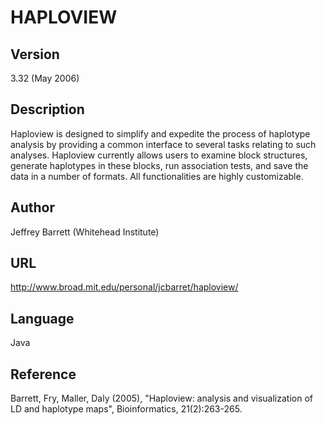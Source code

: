 # HAPLOVIEW

## Version
3.32 (May 2006)

## Description
Haploview is designed to simplify and expedite the process of haplotype analysis by providing a common interface to several tasks relating to such analyses. Haploview currently allows users to examine block structures, generate haplotypes in these blocks, run association tests, and save the data in a number of formats. All functionalities are highly customizable.

## Author
Jeffrey Barrett (Whitehead Institute)

## URL
http://www.broad.mit.edu/personal/jcbarret/haploview/

## Language
Java

## Reference
Barrett, Fry, Maller, Daly (2005), "Haploview: analysis and visualization of LD and haplotype maps", Bioinformatics, 21(2):263-265.
